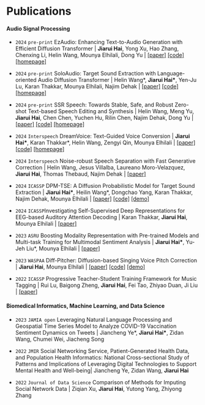
# Publications

#### Audio Signal Processing
- ``2024`` ``pre-print`` EzAudio: Enhancing Text-to-Audio Generation with Efficient Diffusion Transformer \| **Jiarui Hai**, Yong Xu, Hao Zhang, Chenxing Li, Helin Wang, Mounya Elhilali, Dong Yu | [[paper]](https://arxiv.org/pdf/2409.10819) [[code]](https://github.com/haidog-yaqub/EzAudio) [[homepage]](https://haidog-yaqub.github.io/EzAudio-Page/)

- ``2024`` ``pre-print`` SoloAudio: Target Sound Extraction with Language-oriented Audio Diffusion Transformer \| Helin Wang*, **Jiarui Hai\***, Yen-Ju Lu, Karan Thakkar, Mounya Elhilali, Najim Dehak | [[paper]](https://www.arxiv.org/pdf/2409.08425) [[code]](https://github.com/WangHelin1997/SoloAudio) [[homepage]](https://wanghelin1997.github.io/SoloAudio-Demo/)

- ``2024`` ``pre-print`` SSR Speech: Towards Stable, Safe, and Robust Zero-shot Text-based Speech Editing and Synthesis \| Helin Wang, Meng Yu, **Jiarui Hai**, Chen Chen, Yuchen Hu, Rilin Chen, Najim Dehak, Dong Yu  | [[paper]](https://arxiv.org/pdf/2409.07556) [[code]](https://github.com/WangHelin1997/SSR-Speech) [[homepage]](https://wanghelin1997.github.io/SSR-Speech-Demo/)

- ``2024`` ``Interspeech`` DreamVoice: Text-Guided Voice Conversion \| **Jiarui Hai\***, Karan Thakkar*, Helin Wang, Zengyi Qin, Mounya Elhilali | [[paper]](https://arxiv.org/pdf/2406.16314) [[code]](https://github.com/myshell-ai/DreamVoice) [[homepage]](https://research.myshell.ai/dreamvoice)

- ``2024`` ``Interspeech`` Noise-robust Speech Separation with Fast Generative Correction \| Helin Wang, Jesus Villalba, Laureano Moro-Velazquez, **Jiarui Hai**, Thomas Thebaud, Najim Dehak | [[paper]](https://www.arxiv.org/abs/2406.07461)

- ``2024`` ``ICASSP`` DPM-TSE: A Diffusion Probabilistic Model for Target Sound Extraction \|  **Jiarui Hai\***, Heilin Wang\*, Dongchao Yang, Karan Thakkar, Najim Dehak, Mounya Elhilali | [[paper]](https://arxiv.org/pdf/2406.16314) [[code]](https://github.com/haidog-yaqub/DPMTSE/tree/main) [[demo]](https://jhu-lcap.github.io/DPM-TSE/) 

- ``2024`` ``ICASSP``Investigating Self-Supervised Deep Representations for EEG-based Auditory Attention Decoding \| Karan Thakkar, **Jiarui Hai**, Mounya Elhilali | [[paper]](https://arxiv.org/abs/2311.00814) 

- ``2023`` ``ASRU`` Boosting Modality Representation with Pre-trained Models and Multi-task Training for Multimodal Sentiment Analysis \|  **Jiarui Hai\***, Yu-Jeh Liu\*, Mounya Elhilali | [[paper]](https://ieeexplore.ieee.org/document/10389694)

- ``2023`` ``WASPAA`` Diff-Pitcher: Diffusion-based Singing Voice Pitch Correction \| **Jiarui Hai**, Mounya Elhilali |  [[paper]](https://ieeexplore.ieee.org/abstract/document/10248127) [[code]](https://github.com/haidog-yaqub/DiffPitcher) [[demo]](https://jhu-lcap.github.io/Diff-Pitcher/)

- ``2022`` ``ICASSP`` Progressive Teacher-Student Training Framework for Music Tagging \| Rui Lu, Baigong Zheng, **Jiarui Hai**, Fei Tao, Zhiyao Duan, Ji Liu | [[paper]](https://ieeexplore.ieee.org/document/9747342) 

#### Biomedical Informatics, Machine Learning, and Data Science
- ``2023`` ``JAMIA open`` Leveraging Natural Language Processing and Geospatial Time Series Model to Analyze COVID-19 Vaccination Sentiment Dynamics on Tweets \| Jiancheng Ye\*, **Jiarui Hai\***, Zidan Wang, Chumei Wei, Jiacheng Song

- ``2022`` ``JMIR`` Social Networking Service, Patient-Generated Health Data, and Population Health Informatics: National Cross-sectional Study of Patterns and Implications of Leveraging Digital Technologies to Support Mental Health and Well-being\| Jiancheng Ye, Zidan Wang, **Jiarui Hai**

- ``2022`` ``Journal of Data Science`` Comparison of Methods for Imputing Social Network Data \| Ziqian Xu, **Jiarui Hai**, Yutong Yang, Zhiyong Zhang

